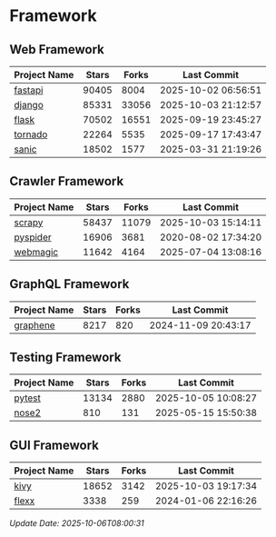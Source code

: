 # Framework

## Web Framework
| Project Name | Stars | Forks | Last Commit |
| ------------ | ----- | ----- | ----------- |
| [fastapi](https://github.com/fastapi/fastapi) | 90405 | 8004 | 2025-10-02 06:56:51 |
| [django](https://github.com/django/django) | 85331 | 33056 | 2025-10-03 21:12:57 |
| [flask](https://github.com/pallets/flask) | 70502 | 16551 | 2025-09-19 23:45:27 |
| [tornado](https://github.com/tornadoweb/tornado) | 22264 | 5535 | 2025-09-17 17:43:47 |
| [sanic](https://github.com/sanic-org/sanic) | 18502 | 1577 | 2025-03-31 21:19:26 |

## Crawler Framework
| Project Name | Stars | Forks | Last Commit |
| ------------ | ----- | ----- | ----------- |
| [scrapy](https://github.com/scrapy/scrapy) | 58437 | 11079 | 2025-10-03 15:14:11 |
| [pyspider](https://github.com/binux/pyspider) | 16906 | 3681 | 2020-08-02 17:34:20 |
| [webmagic](https://github.com/code4craft/webmagic) | 11642 | 4164 | 2025-07-04 13:08:16 |

## GraphQL Framework
| Project Name | Stars | Forks | Last Commit |
| ------------ | ----- | ----- | ----------- |
| [graphene](https://github.com/graphql-python/graphene) | 8217 | 820 | 2024-11-09 20:43:17 |

## Testing Framework
| Project Name | Stars | Forks | Last Commit |
| ------------ | ----- | ----- | ----------- |
| [pytest](https://github.com/pytest-dev/pytest) | 13134 | 2880 | 2025-10-05 10:08:27 |
| [nose2](https://github.com/nose-devs/nose2) | 810 | 131 | 2025-05-15 15:50:38 |

## GUI Framework
| Project Name | Stars | Forks | Last Commit |
| ------------ | ----- | ----- | ----------- |
| [kivy](https://github.com/kivy/kivy) | 18652 | 3142 | 2025-10-03 19:17:34 |
| [flexx](https://github.com/flexxui/flexx) | 3338 | 259 | 2024-01-06 22:16:26 |

*Update Date: 2025-10-06T08:00:31*